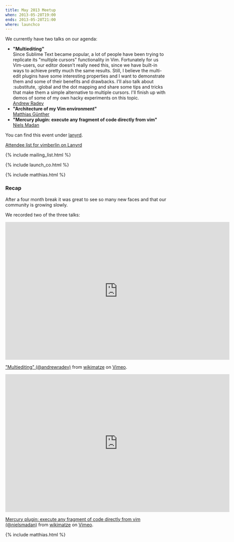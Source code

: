 ```yaml
---
title: May 2013 Meetup
when: 2013-05-28T19:00
ends: 2013-05-28T21:00
where: launchco
---
```


We currently have two talks on our agenda:


<ul>
  <li>
    <strong>"Multiediting"</strong>
    <br>
    Since Sublime Text became popular, a lot of people have been trying to replicate its "multiple cursors" functionality in Vim. Fortunately for us Vim-users, our editor doesn't really need this, since we have built-in ways to achieve pretty much the same results. Still, I believe the multi-edit plugins have some interesting properties and I want to demonstrate them and some of their benefits and drawbacks. I'll also talk about :substitute, :global and the dot mapping and share some tips and tricks that make them a simple alternative to multiple cursors. I'll finish up with demos of some of my own hacky experiments on this topic.
    <br>
    <a href="https://twitter.com/andrewradev">Andrew Radev</a>
  </li>
  <li>
    <strong>"Architecture of my Vim environment"</strong>
    <br>
    <a href="https://twitter.com/wikimatze">Matthias Günther</a>
  </li>
  <li>
    <strong>"Mercury plugin: execute any fragment of code directly from vim"</strong>
    <br>
    <a href="http://www.pushingbits.net/">Niels Madan</a>
  </li>
</ul>


You can find this event under [lanyrd](http://lanyrd.com/cptcr).

<div class="lanyrd-target-participants">
    <a href="http://lanyrd.com/2013/vimberlin/attendees/"
        class="lanyrd-participants">
        Attendee list for vimberlin on Lanyrd
    </a>
</div>


{% include mailing_list.html %}

{% include launch_co.html %}

{% include matthias.html %}


### Recap

After a four month break it was great to see so many new faces and that our community is growing slowly.

We recorded two of the three talks:

<iframe src="http://player.vimeo.com/video/67235749" width="700" height="430" frameborder="0" webkitAllowFullScreen mozallowfullscreen allowFullScreen></iframe> <p><a href="http://vimeo.com/67235749">"Multiediting" (@andrewradev)</a> from <a href="http://vimeo.com/wikimatze">wikimatze</a> on <a href="http://vimeo.com">Vimeo</a>.</p>


<iframe src="http://player.vimeo.com/video/67450907" width="700" height="430" frameborder="0" webkitAllowFullScreen mozallowfullscreen allowFullScreen></iframe> <p><a href="http://vimeo.com/67450907">Mercury plugin: execute any fragment of code directly from vim (@nielsmadan)</a> from <a href="http://vimeo.com/wikimatze">wikimatze</a> on <a href="http://vimeo.com">Vimeo</a>.</p>

{% include matthias.html %}

